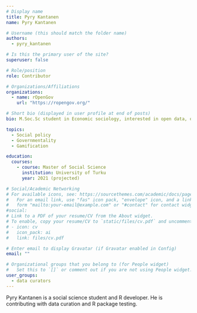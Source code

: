 ```yaml
---
# Display name
title: Pyry Kantanen
name: Pyry Kantanen

# Username (this should match the folder name)
authors:
  - pyry_kantanen

# Is this the primary user of the site?
superuser: false

# Role/position
role: Contributor

# Organizations/Affiliations
organizations:
  - name: rOpenGov
    url: "https://ropengov.org/"

# Short bio (displayed in user profile at end of posts)
bio: M.Soc.Sc student in Economic sociology, interested in open data, open science and Michel Foucault

topics:
  - Social policy
  - Governmentality
  - Gamification

education:
  courses:
    - course: Master of Social Science
      institution: University of Turku
      year: 2021 (projected)

# Social/Academic Networking
# For available icons, see: https://sourcethemes.com/academic/docs/page-builder/#icons
#   For an email link, use "fas" icon pack, "envelope" icon, and a link in the
#   form "mailto:your-email@example.com" or "#contact" for contact widget.
#social:
# Link to a PDF of your resume/CV from the About widget.
# To enable, copy your resume/CV to `static/files/cv.pdf` and uncomment the lines below.
# - icon: cv
#   icon_pack: ai
#   link: files/cv.pdf

# Enter email to display Gravatar (if Gravatar enabled in Config)
email: ""

# Organizational groups that you belong to (for People widget)
#   Set this to `[]` or comment out if you are not using People widget.
user_groups:
  - data curators
---
```


Pyry Kantanen is a social science student and R developer. He is contributing with data curation and R package testing.